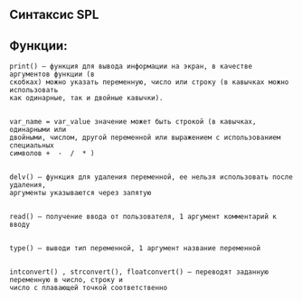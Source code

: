 ## Синтаксис SPL 
## Функции: 
    print() – функция для вывода информации на экран, в качестве аргументов функции (в 
    скобках) можно указать переменную, число или строку (в кавычках можно использовать 
    как одинарные, так и двойные кавычки). 


    var_name = var_value значение может быть строкой (в кавычках, одинарными или 
    двойными, числом, другой переменной или выражением с использованием специальных 
    символов +  -  /  * ) 


    delv() — функция для удаления переменной, ее нельзя использовать после удаления, 
    аргументы указываются через запятую 
    

    read() – получение ввода от пользователя, 1 аргумент комментарий к вводу 


    type() – выводи тип переменной, 1 аргумент название переменной 

    
    intconvert() , strconvert(), floatconvert() – переводят заданную переменную в число, строку и 
    число с плавающей точкой соответственно 
    
  
  
  
  
  
  
  
  
  
  
  
